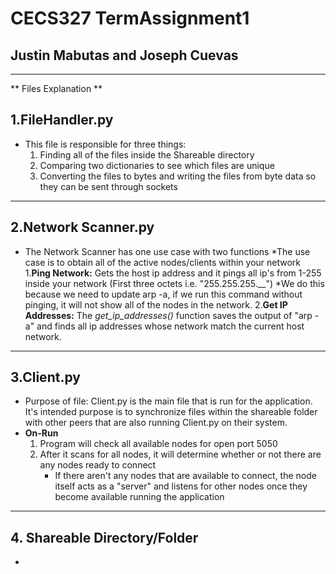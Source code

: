 # CECS327 TermAssignment1
## Justin Mabutas and Joseph Cuevas
---
** Files Explanation **
## 1.FileHandler.py
  * This file is responsible for three things: 
      1. Finding all of the files inside the Shareable directory
      2. Comparing two dictionaries to see which files are unique
      3. Converting the files to bytes and writing the files from byte data so they can be sent through sockets
---
## 2.Network Scanner.py
  * The Network Scanner has one use case with two functions
      *The use case is to obtain all of the active nodes/clients within your network
          1.**Ping Network:** Gets the host ip address and it pings all ip's from 1-255 inside your network (First three octets i.e. "255.255.255.__")
            *We do this because we need to update arp -a, if we run this command without pinging, it will not show all of the nodes in the network.
          2.**Get IP Addresses:** The *get_ip_addresses()* function saves the output of "arp -a" and finds all ip addresses whose network match the current host network.
---
## 3.Client.py
  * Purpose of file: Client.py is the main file that is run for the application. It's intended purpose is to synchronize files within the shareable folder with other peers that are also running Client.py on their system.
  * **On-Run** 
    1. Program will check all available nodes for open port 5050
    2. After it scans for all nodes, it will determine whether or not there are any nodes ready to connect
       * If there aren't any nodes that are available to connect, the node itself acts as a "server" and listens for other nodes once they become available running the application
---
## 4. Shareable Directory/Folder
  *
